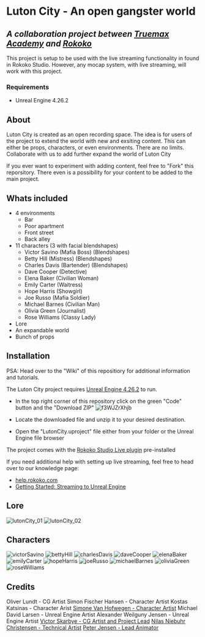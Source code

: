 
# Luton City - An open gangster world
## _A collaboration project between [Truemax Academy](https://truemax.com/) and [Rokoko](https://www.rokoko.com/)_

This project is setup to be used with the live streaming functionality in found in Rokoko Studio. However, any mocap system, with live streaming, will work with this project.

### Requirements
- Unreal Engine 4.26.2

## About

Luton City is created as an open recording space. The idea is for users of the project to extend the world with new and exsiting content. This can either be props, characters, or even environments. There are no limits. Collaborate with us to add further expand the world of Luton City

If you ever want to experiment with adding content, feel free to "Fork" this reporsitory. There even is a possibility for your content to be added to the main project.

## Whats included

- 4 environments
  - Bar
  - Poor apartment
  - Front street
  - Back alley
- 11 characters (3 with facial blendshapes)
  - Victor Savino (Mafia Boss) (Blendshapes)
  - Betty Hill (Mistress) (Blendshapes)
  - Charles Davis (Bartender) (Blendshapes)
  - Dave Cooper (Detective)
  - Elena Baker (Civilian Woman)
  - Emily Carter (Waitress)
  - Hope Harris (Showgirl)
  - Joe Russo (Mafia Soldier)
  - Michael Barnes (Civilian Man)
  - Olivia Green (Journalist)
  - Rose Williams (Classy Lady)
- Lore
- An expandable world
- Bunch of props

## Installation

PSA: Head over to the "Wiki" of this repositiory for additional information and tutorials.

The Luton City project requires [Unreal Engine 4.26.2](https://docs.unrealengine.com/4.26/en-US/WhatsNew/Builds/ReleaseNotes/4_26/) to run.

- In the top right corner of this repository click on the green "Code" button and the "Download ZIP"
![f3WJZrXhjb](https://user-images.githubusercontent.com/48320346/130203722-bae6dce7-aa1e-4ed5-8405-f52a846a5187.gif)

- Locate the downloaded file and unzip it to your desired destination.
- Open the "LutonCity.uproject" file either from your folder or the Unreal Engine file browser

The project comes with the [Rokoko Studio Live plugin](https://www.unrealengine.com/marketplace/en-US/product/rokoko-studio-live/questions?sessionInvalidated=true) pre-installed

If you need additional help with setting up live streaming, feel free to head over to our knowledge page:
- [help.rokoko.com](help.rokoko.com)
- [Getting Started: Streaming to Unreal Engine](https://help.rokoko.com/support/solutions/articles/47001106103-getting-started-streaming-to-unreal-engine)

## Lore

![lutonCity_01](https://user-images.githubusercontent.com/48320346/130202009-03b43138-acab-4b24-83c9-33d917fdc456.png)
![lutonCity_02](https://user-images.githubusercontent.com/48320346/130202090-0152ef44-0d2d-4a60-989d-fa1256f23003.png)

## Characters
![victorSavino](https://user-images.githubusercontent.com/48320346/130202847-e9e0d251-35cb-4e94-a7a9-aa736bc3a3b9.png)
![bettyHill](https://user-images.githubusercontent.com/48320346/130202849-67c7febd-0b73-47fd-ab46-8209703e20a5.png)
![charlesDavis](https://user-images.githubusercontent.com/48320346/130202853-60c74486-57b0-4d09-808b-d3a7ff6caaf3.png)
![daveCooper](https://user-images.githubusercontent.com/48320346/130202854-aa5a78a9-81aa-4343-aaaa-abbbfb1aed76.png)
![elenaBaker](https://user-images.githubusercontent.com/48320346/130202855-1075af66-2573-4e12-a44d-192fddefe51b.png)
![emilyCarter](https://user-images.githubusercontent.com/48320346/130202857-b513a842-c990-428a-8936-4387bb54cc6d.png)
![hopeHarris](https://user-images.githubusercontent.com/48320346/130202858-eeb040ff-11dc-4f41-87b6-d131d78220fe.png)
![joeRusso](https://user-images.githubusercontent.com/48320346/130202861-4e60aa7b-9179-4a7d-87c2-813a7ab7c638.png)
![michaelBarnes](https://user-images.githubusercontent.com/48320346/130202862-cd961a82-3171-4be5-b38e-8e197f663832.png)
![oliviaGreen](https://user-images.githubusercontent.com/48320346/130202863-415f30e8-3760-4176-933c-2b284dbe25f0.png)
![roseWilliams](https://user-images.githubusercontent.com/48320346/130202864-e294e269-f15b-4f2d-91a5-4befd21f3ca8.png)

## Credits


Oliver Lundt - CG Artist
Simon Fischer Hansen - Character Artist
Kostas Katsinas - Character Arist
[Simone Van Hofwegen - Character Artist](https://www.artstation.com/simonevanhofwegen)
Michael David Larsen - Unreal Engine Artist
Alexander Weilguny Jensen - Unreal Engine Artist
[Victor Skarbye - CG Artist and Project Lead](https://www.linkedin.com/in/victor-skarbye-99111716b/)
[Nilas Niebuhr Christensen - Technical Artist](https://www.linkedin.com/in/nilas-christensen-54b51a137/)
[Peter Jensen - Lead Animator](https://www.youtube.com/channel/UCZOOQUHCdoRkpIo9pTPiC4Q)



